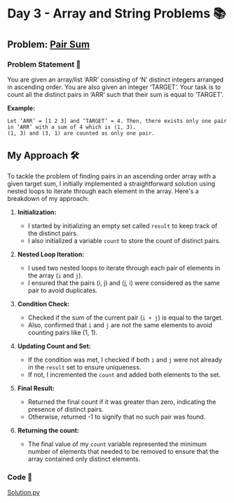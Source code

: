 # Day 3 - Array and String Problems 📚

## Problem: [Pair Sum](https://www.codingninjas.com/studio/problems/pair-sum_1171154)

### Problem Statement 📝
You are given an array/list ‘ARR’ consisting of ‘N’ distinct integers arranged in ascending order. You are also given an integer ‘TARGET’. Your task is to count all the distinct pairs in ‘ARR’ such that their sum is equal to ‘TARGET’.

**Example:**
```
Let ‘ARR’ = [1 2 3] and ‘TARGET’ = 4. Then, there exists only one pair in ‘ARR’ with a sum of 4 which is (1, 3). 
(1, 3) and (3, 1) are counted as only one pair.
```

## My Approach 🛠️

To tackle the problem of finding pairs in an ascending order array with a given target sum, I initially implemented a straightforward solution using nested loops to iterate through each element in the array. Here's a breakdown of my approach:

1. **Initialization:**
   - I started by initializing an empty set called `result` to keep track of the distinct pairs.
   - I also initialized a variable `count` to store the count of distinct pairs.

2. **Nested Loop Iteration:**
   - I used two nested loops to iterate through each pair of elements in the array (`i` and `j`).
   - I ensured that the pairs (i, j) and (j, i) were considered as the same pair to avoid duplicates.

3. **Condition Check:**
   - Checked if the sum of the current pair (`i + j`) is equal to the target.
   - Also, confirmed that `i` and `j` are not the same elements to avoid counting pairs like (1, 1).

4. **Updating Count and Set:**
   - If the condition was met, I checked if both `i` and `j` were not already in the `result` set to ensure uniqueness.
   - If not, I incremented the `count` and added both elements to the set.

5. **Final Result:**
   - Returned the final count if it was greater than zero, indicating the presence of distinct pairs.
   - Otherwise, returned -1 to signify that no such pair was found.

2. **Returning the count:**
   - The final value of my `count` variable represented the minimum number of elements that needed to be removed to ensure that the array contained only distinct elements.

### Code 🚀
[Solution.py](https://github.com/SanskarSh/50-Days-Coding-Challenge/blob/main/[Pair%20Sum/Solution.py)
